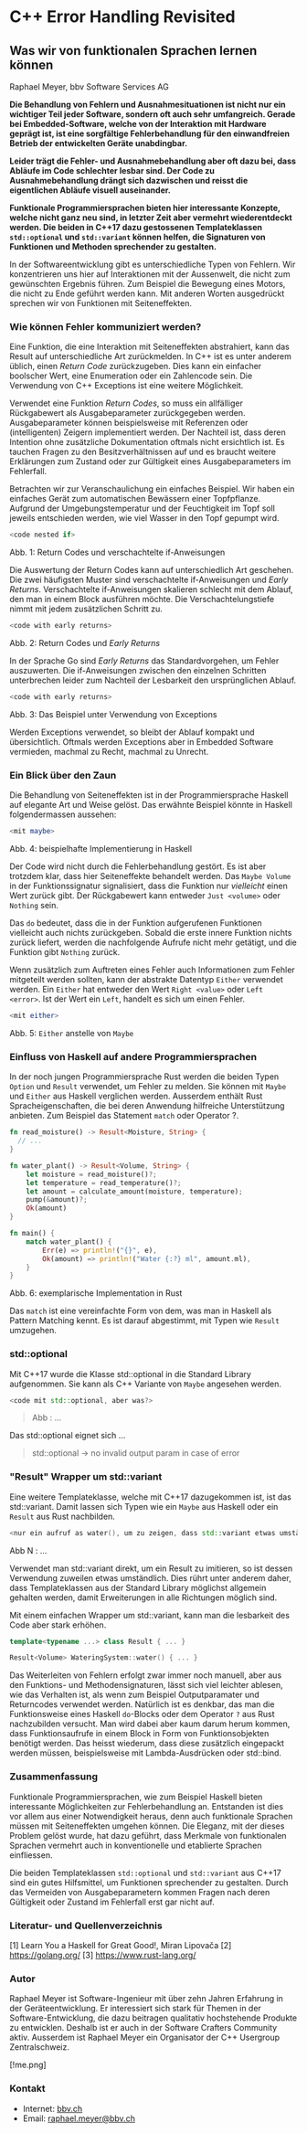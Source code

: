 # C++ Error Handling Revisited

## Was wir von funktionalen Sprachen lernen können

Raphael Meyer, bbv Software Services AG

**Die Behandlung von Fehlern und Ausnahmesituationen ist nicht nur ein wichtiger Teil jeder Software, sondern oft auch sehr umfangreich.
Gerade bei Embedded-Software, welche von der Interaktion mit Hardware geprägt ist, ist eine sorgfältige Fehlerbehandlung für den einwandfreien Betrieb der entwickelten Geräte unabdingbar.**

**Leider trägt die Fehler- und Ausnahmebehandlung aber oft dazu bei, dass Abläufe im Code schlechter lesbar sind.
Der Code zu Ausnahmebehandlung drängt sich dazwischen und reisst die eigentlichen Abläufe visuell auseinander.**

**Funktionale Programmiersprachen bieten hier interessante Konzepte, welche nicht ganz neu sind, in letzter Zeit aber vermehrt wiederentdeckt werden.
Die beiden in C++17 dazu gestossenen Templateklassen `std::optional` und `std::variant` können helfen, die Signaturen von Funktionen und Methoden sprechender zu gestalten.**

In der Softwareentwicklung gibt es unterschiedliche Typen von Fehlern.
Wir konzentrieren uns hier auf Interaktionen mit der Aussenwelt, die nicht zum gewünschten Ergebnis führen.
Zum Beispiel die Bewegung eines Motors, die nicht zu Ende geführt werden kann.
Mit anderen Worten ausgedrückt sprechen wir von Funktionen mit Seiteneffekten.

### Wie können Fehler kommuniziert werden?

Eine Funktion, die eine Interaktion mit Seiteneffekten abstrahiert, kann das Result auf unterschiedliche Art zurückmelden.
In C++ ist es unter anderem üblich, einen _Return Code_ zurückzugeben.
Dies kann ein einfacher boolscher Wert, eine Enumeration oder ein Zahlencode sein.
Die Verwendung von C++ Exceptions ist eine weitere Möglichkeit.

Verwendet eine Funktion _Return Codes_, so muss ein allfälliger Rückgabewert als Ausgabeparameter zurückgegeben werden.
Ausgabeparameter können beispielsweise mit Referenzen oder (intelligenten) Zeigern implementiert werden.
Der Nachteil ist, dass deren Intention ohne zusätzliche Dokumentation oftmals nicht ersichtlich ist.
Es tauchen Fragen zu den Besitzverhältnissen auf und es braucht weitere Erklärungen zum Zustand oder zur Gültigkeit eines Ausgabeparameters im Fehlerfall.

Betrachten wir zur Veranschaulichung ein einfaches Beispiel.
Wir haben ein einfaches Gerät zum automatischen Bewässern einer Topfpflanze.
Aufgrund der Umgebungstemperatur und der Feuchtigkeit im Topf soll jeweils entschieden werden, wie viel Wasser in den Topf gepumpt wird.

```cpp
<code nested if>
```
Abb. 1: Return Codes und verschachtelte if-Anweisungen

Die Auswertung der Return Codes kann auf unterschiedlich Art geschehen.
Die zwei häufigsten Muster sind verschachtelte if-Anweisungen und _Early Returns_.
Verschachtelte if-Anweisungen skalieren schlecht mit dem Ablauf, den man in einem Block ausführen möchte.
Die Verschachtelungstiefe nimmt mit jedem zusätzlichen Schritt zu.

```cpp
<code with early returns>
```
Abb. 2: Return Codes und _Early Returns_

In der Sprache Go sind _Early Returns_ das Standardvorgehen, um Fehler auszuwerten.
Die if-Anweisungen zwischen den einzelnen Schritten unterbrechen leider zum Nachteil der Lesbarkeit den ursprünglichen Ablauf.

```cpp
<code with early returns>
```
Abb. 3: Das Beispiel unter Verwendung von Exceptions

Werden Exceptions verwendet, so bleibt der Ablauf kompakt und übersichtlich.
Oftmals werden Exceptions aber in Embedded Software vermieden, machmal zu Recht, machmal zu Unrecht.

### Ein Blick über den Zaun

Die Behandlung von Seiteneffekten ist in der Programmiersprache Haskell auf elegante Art und Weise gelöst.
Das erwähnte Beispiel könnte in Haskell folgendermassen aussehen:

```haskell
<mit maybe>
```
Abb. 4: beispielhafte Implementierung in Haskell

Der Code wird nicht durch die Fehlerbehandlung gestört.
Es ist aber trotzdem klar, dass hier Seiteneffekte behandelt werden.
Das `Maybe Volume` in der Funktionssignatur signalisiert, dass die Funktion nur _vielleicht_ einen Wert zurück gibt.
Der Rückgabewert kann entweder `Just <volume>` oder `Nothing` sein.

Das `do` bedeutet, dass die in der Funktion aufgerufenen Funktionen vielleicht auch nichts zurückgeben.
Sobald die erste innere Funktion nichts zurück liefert, werden die nachfolgende Aufrufe nicht mehr getätigt, und die Funktion gibt `Nothing` zurück.

Wenn zusätzlich zum Auftreten eines Fehler auch Informationen zum Fehler mitgeteilt werden sollten, kann der abstrakte Datentyp `Either` verwendet werden.
Ein `Either` hat entweder den Wert `Right <value>` oder `Left <error>`.
Ist der Wert ein `Left`, handelt es sich um einen Fehler.

```haskell
<mit either>
```
Abb. 5: `Either` anstelle von `Maybe`

### Einfluss von Haskell auf andere Programmiersprachen

In der noch jungen Programmiersprache Rust werden die beiden Typen `Option` und `Result` verwendet, um Fehler zu melden.
Sie können mit `Maybe` und `Either` aus Haskell verglichen werden.
Ausserdem enthält Rust Spracheigenschaften, die bei deren Anwendung hilfreiche Unterstützung anbieten.
Zum Beispiel das Statement `match` oder Operator ?.

```rust
fn read_moisture() -> Result<Moisture, String> {
  // ...
}

fn water_plant() -> Result<Volume, String> {
    let moisture = read_moisture()?;
    let temperature = read_temperature()?;
    let amount = calculate_amount(moisture, temperature);
    pump(&amount)?;
    Ok(amount)
}

fn main() {
    match water_plant() {
        Err(e) => println!("{}", e),
        Ok(amount) => println!("Water {:?} ml", amount.ml),
    }
}
```
Abb. 6: exemplarische Implementation in Rust

Das `match` ist eine vereinfachte Form von dem, was man in Haskell als Pattern Matching kennt.
Es ist darauf abgestimmt, mit Typen wie `Result` umzugehen.

### std::optional

Mit C++17 wurde die Klasse std::optional in die Standard Library aufgenommen.
Sie kann als C++ Variante von `Maybe` angesehen werden.

```cpp
<code mit std::optional, aber was?>
```
> Abb : ...

Das std::optional eignet sich ...
> std::optional -> no invalid output param in case of error


### "Result" Wrapper um std::variant

Eine weitere Templateklasse, welche mit C++17 dazugekommen ist, ist das std::variant.
Damit lassen sich Typen wie ein `Maybe` aus Haskell oder ein `Result` aus Rust nachbilden.

```cpp
<nur ein aufruf as water(), um zu zeigen, dass std::variant etwas umständlich sein kann>
```
Abb N : ...

Verwendet man std::variant direkt, um ein Result zu imitieren, so ist dessen Verwendung zuweilen etwas umständlich.
Dies rührt unter anderem daher, dass Templateklassen aus der Standard Library möglichst allgemein gehalten werden, damit Erweiterungen in alle Richtungen möglich sind.

Mit einem einfachen Wrapper um std::variant, kann man die lesbarkeit des Code aber stark erhöhen.

```cpp
template<typename ...> class Result { ... }
```

```cpp
Result<Volume> WateringSystem::water() { ... }
```

Das Weiterleiten von Fehlern erfolgt zwar immer noch manuell, aber aus den Funktions- und Methodensignaturen,
lässt sich viel leichter ablesen, wie das Verhalten ist, als wenn zum Beispiel Outputparamater und Returncodes verwendet werden.
Natürlich ist es denkbar, das man die Funktionsweise eines Haskell `do`-Blocks oder dem Operator `?` aus Rust nachzubilden versucht.
Man wird dabei aber kaum darum herum kommen, dass Funktionsaufrufe in einem Block in Form von Funktionsobjekten benötigt werden.
Das heisst wiederum, dass diese zusätzlich eingepackt werden müssen, beispielsweise mit Lambda-Ausdrücken oder std::bind.

### Zusammenfassung

Funktionale Programmiersprachen, wie zum Beispiel Haskell bieten interessante Möglichkeiten zur Fehlerbehandlung an.
Entstanden ist dies vor allem aus einer Notwendigkeit heraus, denn auch funktionale Sprachen müssen mit Seiteneffekten umgehen können.
Die Eleganz, mit der dieses Problem gelöst wurde, hat dazu geführt, dass Merkmale von funktionalen Sprachen vermehrt auch in konventionelle und etablierte Sprachen einfliessen.

Die beiden Templateklassen `std::optional` und `std::variant` aus C++17 sind ein gutes Hilfsmittel, um Funktionen sprechender zu gestalten.
Durch das Vermeiden von Ausgabeparametern kommen Fragen nach deren Gültigkeit oder Zustand im Fehlerfall erst gar nicht auf.

### Literatur- und Quellenverzeichnis

[1] Learn You a Haskell for Great Good!, Miran Lipovača
[2] https://golang.org/
[3] https://www.rust-lang.org/

### Autor

Raphael Meyer ist Software-Ingenieur mit über zehn Jahren Erfahrung in der Geräteentwicklung. Er interessiert sich stark für Themen in der Software-Entwicklung, die dazu beitragen qualitativ hochstehende Produkte zu entwicklen. Deshalb ist er auch in der Software Crafters Community aktiv. Ausserdem ist Raphael Meyer ein Organisator der C++ Usergroup Zentralschweiz.

[!me.png]

### Kontakt
* Internet: [bbv.ch](https://www.bbv.ch/)
* Email: [raphael.meyer@bbv.ch](mailto:raphael.meyer@bbv.ch)
